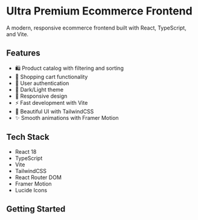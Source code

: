# Ultra Premium Ecommerce Frontend

A modern, responsive ecommerce frontend built with React, TypeScript, and Vite.

## Features

- 🛍️ Product catalog with filtering and sorting
- 🛒 Shopping cart functionality
- 🔐 User authentication
- 🌙 Dark/Light theme
- 📱 Responsive design
- ⚡ Fast development with Vite
- 🎨 Beautiful UI with TailwindCSS
- ✨ Smooth animations with Framer Motion

## Tech Stack

- React 18
- TypeScript
- Vite
- TailwindCSS
- React Router DOM
- Framer Motion
- Lucide Icons

## Getting Started